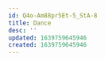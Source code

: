 ```yaml
---
id: Q4o-Am88pr5Et-5_StA-8
title: Dance
desc: ''
updated: 1639759645946
created: 1639759645946
---
```


